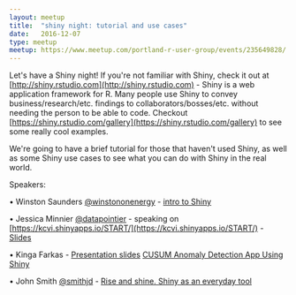 ```yaml
---
layout: meetup
title:  "shiny night: tutorial and use cases"
date:   2016-12-07
type: meetup
meetup: https://www.meetup.com/portland-r-user-group/events/235649828/
---
```


Let's have a Shiny night! If you're not familiar with Shiny, check it out at [http://shiny.rstudio.com](http://shiny.rstudio.com) - Shiny is a web application framework for R. Many people use Shiny to convey business/research/etc. findings to collaborators/bosses/etc. without needing the person to be able to code. Checkout [https://shiny.rstudio.com/gallery](https://shiny.rstudio.com/gallery) to see some really cool examples. 

We're going to have a brief tutorial for those that haven't used Shiny, as well as some Shiny use cases to see what you can do with Shiny in the real world.

Speakers: 

• Winston Saunders [@winstononenergy](http://twitter.com/winstononenergy)  - [intro to Shiny](https://github.com/ww44ss/pdxdata_shiny/blob/master/PDX%20Data%20Shiny%20Intro.pdf
)

• Jessica Minnier [@datapointier](http://twitter.com/datapointier) - speaking on [https://kcvi.shinyapps.io/START/](https://kcvi.shinyapps.io/START/) -  [Slides](https://rpubs.com/minnier/rmeetup-start)

• Kinga Farkas - [Presentation slides](https://github.com/kinga-k-farkas/Shiny-CAD-Talk) [CUSUM Anomaly Detection App Using Shiny](https://github.com/kinga-k-farkas/CAD-web-app)

• John Smith [@smithjd](http://twitter.com/smithjd) - [Rise and shine.  Shiny as an everyday tool](https://github.com/smithjd/shiny16) 
